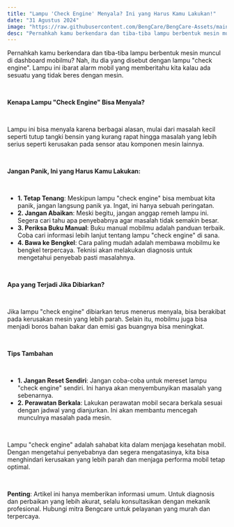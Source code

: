 ```yaml
---
title: "Lampu 'Check Engine' Menyala? Ini yang Harus Kamu Lakukan!"
date: "31 Agustus 2024"
image: "https://raw.githubusercontent.com/BengCare/BengCare-Assets/main/articles/2/hero.png"
desc: "Pernahkah kamu berkendara dan tiba-tiba lampu berbentuk mesin muncul di dashboard mobilmu? Nah, itu dia yang disebut dengan lampu 'check engine'. Lampu ini ibarat alarm mobil yang memberitahu kita kalau ada sesuatu yang tidak beres dengan mesin."
---
```


Pernahkah kamu berkendara dan tiba-tiba lampu berbentuk mesin muncul di dashboard mobilmu? Nah, itu dia yang disebut dengan lampu "check engine". Lampu ini ibarat alarm mobil yang memberitahu kita kalau ada sesuatu yang tidak beres dengan mesin.

&nbsp;&nbsp;

**Kenapa Lampu "Check Engine" Bisa Menyala?**

&nbsp;&nbsp;

Lampu ini bisa menyala karena berbagai alasan, mulai dari masalah kecil seperti tutup tangki bensin yang kurang rapat hingga masalah yang lebih serius seperti kerusakan pada sensor atau komponen mesin lainnya.

&nbsp;&nbsp;

**Jangan Panik, Ini yang Harus Kamu Lakukan:**

&nbsp;&nbsp;

- **1. Tetap Tenang**: Meskipun lampu "check engine" bisa membuat kita panik, jangan langsung panik ya. Ingat, ini hanya sebuah peringatan.
- **2. Jangan Abaikan**: Meski begitu, jangan anggap remeh lampu ini. Segera cari tahu apa penyebabnya agar masalah tidak semakin besar.
- **3. Periksa Buku Manual**: Buku manual mobilmu adalah panduan terbaik. Coba cari informasi lebih lanjut tentang lampu "check engine" di sana.
- **4. Bawa ke Bengkel**: Cara paling mudah adalah membawa mobilmu ke bengkel terpercaya. Teknisi akan melakukan diagnosis untuk mengetahui penyebab pasti masalahnya.


&nbsp;&nbsp;

**Apa yang Terjadi Jika Dibiarkan?**

&nbsp;&nbsp;

Jika lampu "check engine" dibiarkan terus menerus menyala, bisa berakibat pada kerusakan mesin yang lebih parah. Selain itu, mobilmu juga bisa menjadi boros bahan bakar dan emisi gas buangnya bisa meningkat.

&nbsp;&nbsp;

**Tips Tambahan**

&nbsp;&nbsp;

- **1. Jangan Reset Sendiri**: Jangan coba-coba untuk mereset lampu "check engine" sendiri. Ini hanya akan menyembunyikan masalah yang sebenarnya.
- **2. Perawatan Berkala**: Lakukan perawatan mobil secara berkala sesuai dengan jadwal yang dianjurkan. Ini akan membantu mencegah munculnya masalah pada mesin.

&nbsp;&nbsp;

Lampu "check engine" adalah sahabat kita dalam menjaga kesehatan mobil. Dengan mengetahui penyebabnya dan segera mengatasinya, kita bisa menghindari kerusakan yang lebih parah dan menjaga performa mobil tetap optimal.

&nbsp;&nbsp;

**Penting**: Artikel ini hanya memberikan informasi umum. Untuk diagnosis dan perbaikan yang lebih akurat, selalu konsultasikan dengan mekanik profesional. Hubungi mitra Bengcare untuk pelayanan yang murah dan terpercaya.